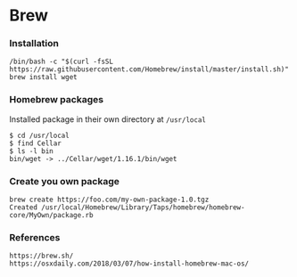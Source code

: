 # Brew

### Installation
```
/bin/bash -c "$(curl -fsSL https://raw.githubusercontent.com/Homebrew/install/master/install.sh)"
brew install wget
```

### Homebrew packages
Installed package in their own directory at `/usr/local`
```
$ cd /usr/local
$ find Cellar
$ ls -l bin
bin/wget -> ../Cellar/wget/1.16.1/bin/wget
```

### Create you own package
```
brew create https://foo.com/my-own-package-1.0.tgz
Created /usr/local/Homebrew/Library/Taps/homebrew/homebrew-core/MyOwn/package.rb
```

### References
```
https://brew.sh/
https://osxdaily.com/2018/03/07/how-install-homebrew-mac-os/
```

